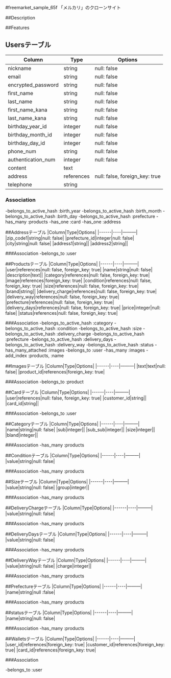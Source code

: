 #freemarket_sample_65f
「メルカリ」のクローンサイト

##Description

##Features



## Usersテーブル
|Column|Type|Options|
|------|----|-------|
|nickname|string|null: false|
|email|string|null:  false|
|encrypted_password|string|null: false|
|first_name|string|null: false|
|last_name|string|null: false|
|first_name_kana|string|null: false|
|last_name_kana|string|null: false|
|birthday_year_id|integer|null: false|
|birthday_month_id|integer|null: false|
|birthday_day_id|integer|null: false|
|phone_num|string|null: false|
|authentication_num|integer|null: false|
|content|text||
|address|references|null: false, foreign_key: true|
|telephone|string||

### Association
-belongs_to_active_hash :birth_year
-belongs_to_active_hash :birth_month
-belongs_to_active_hash :birth_day
-belongs_to_active_hash :prefecture
-has_many :products
-has_one :card
-has_one :address

##Addressテーブル
|Column|Type|Options|
|------|----|———|
|zip_code1|string|null: false|
|prefecture_id|integer|null: false|
|city|string|null: false|
|address1|string||
|address2|string||

###Association
-belongs_to :user

##Productsテーブル
|Column|Type|Options|
|------|----|———|
|user|references|null: false, foreign_key: true|
|name|string|null: false|
|description|text||
|category|references|null: false, foreign_key: true|
|image|references|foreign_key: true|
|condition|references|null: false, foreign_key: true|
|size|references|null: false, foreign_key: true|
|brand|string||
|delivery_charge|references|null: false, foreign_key: true|
|delivery_way|references|null: false, foreign_key: true|
|prefecture|references|null: false, foreign_key: true|
|delivery_days|references|null: false, foreign_key: true|
|price|integer|null: false|
|status|references|null: false, foreign_key: true|

###Association
-belongs_to_active_hash :category
-belongs_to_active_hash :condition
-belongs_to_active_hash :size
-belongs_to_active_hash :delivery_charge
-belongs_to_active_hash :prefecture
-belongs_to_active_hash :delivery_days
-belongs_to_active_hash :delivery_way
-belongs_to_active_hash :status
-has_many_attached :images
-belongs_to :user
-has_many :images
-add_index :products, :name

##Imagesテーブル
|Column|Type|Options|
|------|----|———|
|text|text|null: false|
|product_id|references|foreign_key: true|

###Association
-belongs_to :product

##Cardテーブル
|Column|Type|Options|
|------|----|———|
|user|references|null: false, foreign_key: true|
|customer_id|string||
|card_id|string||

###Association
-belongs_to :user

##Categoryテーブル
|Column|Type|Options|
|------|----|———|
|name|string|null: false|
|sub|integer||
|sub_sub|integer||
|size|integer||
|bland|integer||

###Association
-has_many :products

##Conditionテーブル
|Column|Type|Options|
|------|----|———|
|value|string|null: false|

###Association
-has_many :products

##Sizeテーブル
|Column|Type|Options|
|------|----|———|
|value|string|null: false|
|group|integer||

###Association
-has_many :products

##DeliveryChargeテーブル
|Column|Type|Options|
|------|----|———|
|value|string|null: false|

###Association
-has_many :products

##DeliveryDaysテーブル
|Column|Type|Options|
|------|----|———|
|value|string|null: false|

###Association
-has_many :products

##DeliveryWayテーブル
|Column|Type|Options|
|------|----|———|
|value|string|null: false|
|charge|integer||

###Association
-has_many :products

##Prefectureテーブル
|Column|Type|Options|
|------|----|———|
|name|string|null :false|

###Association
-has_many :products

##statusテーブル
|Column|Type|Options|
|------|----|———|
|name|string|null: false|

###Association
-has_many :products

##Walletsテーブル
|Column|Type|Options|
|------|----|———|
|user_id|references|foreign_key: true|
|customer_id|references|foreign_key: true|
|card_id|references|foreign_key: true|

###Association

-belongs_to :user